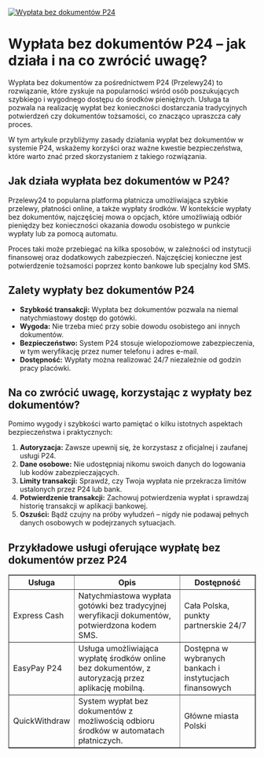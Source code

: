 [![Wypłata bez dokumentów P24](https://123-caf.pages.dev/gitsignup.png)](https://vrmoo.ru/Bt82HjjY)

<h1>Wypłata bez dokumentów P24 – jak działa i na co zwrócić uwagę?</h1> <p>Wypłata bez dokumentów za pośrednictwem P24 (Przelewy24) to rozwiązanie, które zyskuje na popularności wśród osób poszukujących szybkiego i wygodnego dostępu do środków pieniężnych. Usługa ta pozwala na realizację wypłat bez konieczności dostarczania tradycyjnych potwierdzeń czy dokumentów tożsamości, co znacząco upraszcza cały proces.</p> <p>W tym artykule przybliżymy zasady działania wypłat bez dokumentów w systemie P24, wskażemy korzyści oraz ważne kwestie bezpieczeństwa, które warto znać przed skorzystaniem z takiego rozwiązania.</p>  <h2>Jak działa wypłata bez dokumentów w P24?</h2> <p>Przelewy24 to popularna platforma płatnicza umożliwiająca szybkie przelewy, płatności online, a także wypłaty środków. W kontekście wypłaty bez dokumentów, najczęściej mowa o opcjach, które umożliwiają odbiór pieniędzy bez konieczności okazania dowodu osobistego w punkcie wypłaty lub za pomocą automatu.</p> <p>Proces taki może przebiegać na kilka sposobów, w zależności od instytucji finansowej oraz dodatkowych zabezpieczeń. Najczęściej konieczne jest potwierdzenie tożsamości poprzez konto bankowe lub specjalny kod SMS.</p>  <h2>Zalety wypłaty bez dokumentów P24</h2> <ul>   <li><strong>Szybkość transakcji:</strong> Wypłata bez dokumentów pozwala na niemal natychmiastowy dostęp do gotówki.</li>   <li><strong>Wygoda:</strong> Nie trzeba mieć przy sobie dowodu osobistego ani innych dokumentów.</li>   <li><strong>Bezpieczeństwo:</strong> System P24 stosuje wielopoziomowe zabezpieczenia, w tym weryfikację przez numer telefonu i adres e-mail.</li>   <li><strong>Dostępność:</strong> Wypłaty można realizować 24/7 niezależnie od godzin pracy placówki.</li> </ul>  <h2>Na co zwrócić uwagę, korzystając z wypłaty bez dokumentów?</h2> <p>Pomimo wygody i szybkości warto pamiętać o kilku istotnych aspektach bezpieczeństwa i praktycznych:</p> <ol>   <li><strong>Autoryzacja:</strong> Zawsze upewnij się, że korzystasz z oficjalnej i zaufanej usługi P24.</li>   <li><strong>Dane osobowe:</strong> Nie udostępniaj nikomu swoich danych do logowania lub kodów zabezpieczających.</li>   <li><strong>Limity transakcji:</strong> Sprawdź, czy Twoja wypłata nie przekracza limitów ustalonych przez P24 lub bank.</li>   <li><strong>Potwierdzenie transakcji:</strong> Zachowuj potwierdzenia wypłat i sprawdzaj historię transakcji w aplikacji bankowej.</li>   <li><strong>Oszuści:</strong> Bądź czujny na próby wyłudzeń – nigdy nie podawaj pełnych danych osobowych w podejrzanych sytuacjach.</li> </ol>  <h2>Przykładowe usługi oferujące wypłatę bez dokumentów przez P24</h2> <table border="1" cellpadding="8" cellspacing="0">   <thead>     <tr>       <th>Usługa</th>       <th>Opis</th>       <th>Dostępność</th>     </tr>   </thead>   <tbody>     <tr>       <td>Express Cash</td>       <td>Natychmiastowa wypłata gotówki bez tradycyjnej weryfikacji dokumentów, potwierdzona kodem SMS.</td>       <td>Cała Polska, punkty partnerskie 24/7</td>     </tr>     <tr>       <td>EasyPay P24</td>       <td>Usługa umożliwiająca wypłatę środków online bez dokumentów, z autoryzacją przez aplikację mobilną.</td>       <td>Dostępna w wybranych bankach i instytucjach finansowych</td>     </tr>     <tr>       <td>QuickWithdraw</td>       <td>System wypłat bez dokumentów z możliwością odbioru środków w automatach płatniczych.</td>       <td>Główne miasta Polski</td>     </tr>   </tbody> </table>